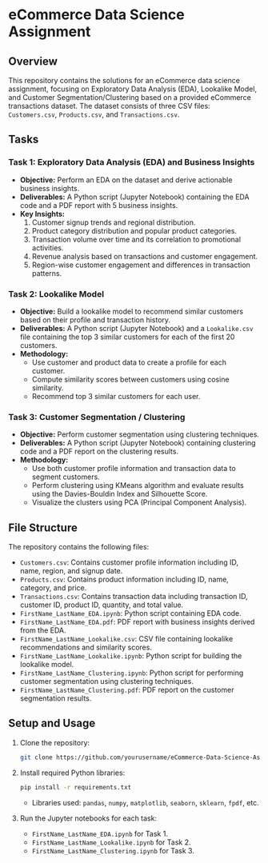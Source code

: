 
# eCommerce Data Science Assignment

## Overview
This repository contains the solutions for an eCommerce data science assignment, focusing on Exploratory Data Analysis (EDA), Lookalike Model, and Customer Segmentation/Clustering based on a provided eCommerce transactions dataset. The dataset consists of three CSV files: `Customers.csv`, `Products.csv`, and `Transactions.csv`.

## Tasks
### Task 1: Exploratory Data Analysis (EDA) and Business Insights
- **Objective:** Perform an EDA on the dataset and derive actionable business insights.
- **Deliverables:** A Python script (Jupyter Notebook) containing the EDA code and a PDF report with 5 business insights.
- **Key Insights:**
  1. Customer signup trends and regional distribution.
  2. Product category distribution and popular product categories.
  3. Transaction volume over time and its correlation to promotional activities.
  4. Revenue analysis based on transactions and customer engagement.
  5. Region-wise customer engagement and differences in transaction patterns.

### Task 2: Lookalike Model
- **Objective:** Build a lookalike model to recommend similar customers based on their profile and transaction history.
- **Deliverables:** A Python script (Jupyter Notebook) and a `Lookalike.csv` file containing the top 3 similar customers for each of the first 20 customers.
- **Methodology:** 
  - Use customer and product data to create a profile for each customer.
  - Compute similarity scores between customers using cosine similarity.
  - Recommend top 3 similar customers for each user.

### Task 3: Customer Segmentation / Clustering
- **Objective:** Perform customer segmentation using clustering techniques.
- **Deliverables:** A Python script (Jupyter Notebook) containing clustering code and a PDF report on the clustering results.
- **Methodology:** 
  - Use both customer profile information and transaction data to segment customers.
  - Perform clustering using KMeans algorithm and evaluate results using the Davies-Bouldin Index and Silhouette Score.
  - Visualize the clusters using PCA (Principal Component Analysis).

## File Structure
The repository contains the following files:

- `Customers.csv`: Contains customer profile information including ID, name, region, and signup date.
- `Products.csv`: Contains product information including ID, name, category, and price.
- `Transactions.csv`: Contains transaction data including transaction ID, customer ID, product ID, quantity, and total value.
- `FirstName_LastName_EDA.ipynb`: Python script containing EDA code.
- `FirstName_LastName_EDA.pdf`: PDF report with business insights derived from the EDA.
- `FirstName_LastName_Lookalike.csv`: CSV file containing lookalike recommendations and similarity scores.
- `FirstName_LastName_Lookalike.ipynb`: Python script for building the lookalike model.
- `FirstName_LastName_Clustering.ipynb`: Python script for performing customer segmentation using clustering techniques.
- `FirstName_LastName_Clustering.pdf`: PDF report on the customer segmentation results.

## Setup and Usage
1. Clone the repository:
   ```bash
   git clone https://github.com/yourusername/eCommerce-Data-Science-Assignment.git
   ```
2. Install required Python libraries:
   ```bash
   pip install -r requirements.txt
   ```
   - Libraries used: `pandas`, `numpy`, `matplotlib`, `seaborn`, `sklearn`, `fpdf`, etc.

3. Run the Jupyter notebooks for each task:
   - `FirstName_LastName_EDA.ipynb` for Task 1.
   - `FirstName_LastName_Lookalike.ipynb` for Task 2.
   - `FirstName_LastName_Clustering.ipynb` for Task 3.
